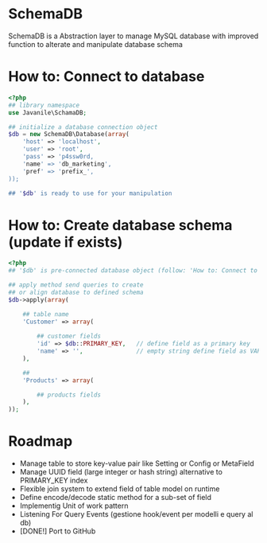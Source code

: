 # SchemaDB

SchemaDB is a Abstraction layer to manage MySQL database 
with improved function to alterate and manipulate database schema

# How to: Connect to database

```php
<?php
## library namespace 
use Javanile\SchamaDB;

## initialize a database connection object 
$db = new SchemaDB\Database(array(
	'host' => 'localhost',
	'user' => 'root',
	'pass' => 'p4ssw0rd,
	'name' => 'db_marketing',
	'pref' => 'prefix_',
));

## '$db' is ready to use for your manipulation
```

# How to: Create database schema (update if exists) 

```php
<?php
## '$db' is pre-connected database object (follow: 'How to: Connect to database')

## apply method send queries to create 
## or align database to defined schema 
$db->apply(array(

	## table name
	'Customer' => array(
		
		## customer fields
		'id' => $db::PRIMARY_KEY,	// define field as a primary key
		'name' => '',				// empty string define field as VARCHAR	
	),

	##
	'Products' => array(

		## products fields		
	),
));

```




# Roadmap

 - Manage table to store key-value pair like Setting or Config or MetaField
 - Manage UUID field (large integer or hash string) alternative to PRIMARY_KEY index
 - Flexible join system to extend field of table model on runtime
 - Define encode/decode static method for a sub-set of field 
 - Implementig Unit of work pattern
 - Listening For Query Events (gestione hook/event per modelli e query al db)
 - [DONE!] Port to GitHub